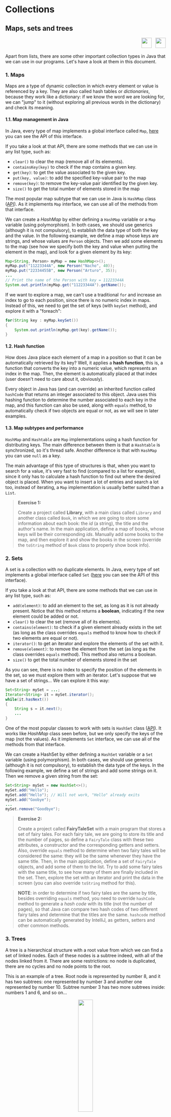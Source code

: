 # Collections

## Maps, sets and trees

<div style="text-align: right">
<a target="_blank" href="slides/06c.html"><img src="../../img/diapositivas.png" width="32" /></a>&nbsp;&nbsp;
<a target="_blank" href="06c.pdf"><img src="../../img/pdf.png" width="32" /></a>
</div>

Apart from lists, there are some other important collection types in Java that we can use in our programs. Let's have a look at them in this document.

### 1. Maps

Maps are a type of dynamic collection in which every element or value is referenced by a key. They are also called hash tables or *dictionaries*, because they work like a dictionary: if we know the word we are looking for, we can "jump" to it (without exploring all previous words in the dictionary) and check its meaning.

#### 1.1. Map management in Java

In Java, every type of map implements a global interface called `Map`, [here](https://docs.oracle.com/javase/8/docs/api/java/util/Map.html) you can see the API of this interface.

If you take a look at that API, there are some methods that we can use in any list type, such as:

* `clear()` to clear the map (remove all of its elements).
* `containsKey(key)` to check if the map contains a given key.
* `get(key)`: to get the value associated to the given key.
* `put(key, value)`: to add the specified key-value pair to the map
* `remove(key)`: to remove the key-value pair identified by the given key.
* `size()` to get the total number of elements stored in the map

The most popular map subtype that we can use in Java is `HashMap` class ([API](https://docs.oracle.com/javase/8/docs/api/java/util/HashMap.html)). As it implements `Map` interface, we can use all of the methods from that interface.

We can create a *HashMap* by either defining a `HashMap` variable or a `Map` variable (using polymorphism). In both cases, we should use generics (although it is not compulsory), to establish the data type of both the key and the value. In the following example, we define a map whose keys are strings, and whose values are `Person` objects. Then we add some elements to the map (see how we specify both the key and value when putting the element in the map), and look for a given element by its key:

```java
Map<String, Person> myMap = new HashMap<>();
myMap.put("11223344A", new Person("Nacho", 40));
myMap.put("22334455B", new Person("Arturo", 35));
...
// Print the name of the Person with key = 11223344A
System.out.println(myMap.get("11223344A").getName());
```

If we want to explore a map, we can't use a traditional `for` and increase an index to go to each position, since there is no numeric index in maps. Instead of this, we need to get the set of keys (with `keySet` method), and explore it with a "foreach":

```java
for(String key : myMap.keySet())
{
    System.out.println(myMap.get(key).getName());
}
```

#### 1.2. Hash function

How does Java place each element of a map in a position so that it can be automatically retrieved by its key? Well, it applies a **hash function**, this is, a function that converts the key into a numeric value, which represents an index in the map. Then, the element is automatically placed at that index (user doesn't need to care about it, obviously).

Every object in Java has (and can override) an inherited function called `hashCode` that returns an integer associated to this object. Java uses this hashing function to determine the number associated to each key in the map, and this function can also be used, along with `equals` method, to automatically check if two objects are equal or not, as we will see in later examples.

#### 1.3. Map subtypes and performance

`HashMap` and `Hashtable` are `Map` implementations using a hash function for distributing keys. The main difference between them is that a `Hashtable` is synchronized, so it's thread safe. Another difference is that with `HashMap` you can use `null` as a key.

The main advantage of this type of structures is that, when you want to search for a value, it's very fast to find (compared to a list for example), since it only has to calculate a hash function to find out where the desired object is placed. When you want to insert a lot of entries and search a lot too, instead of iterating, a `Map` implementation is usually better suited than a `List`.

> **Exercise 1:**
> 
> Create a project called **Library**, with a main class called `Library` and another class called `Book`, in which we are going to store some information about each book: the *id* (a string), the title and the author's name. In the main application, define a map of books, whose keys will be their corresponding *ids*. Manually add some books to the map, and then explore it and show the books in the screen (override the `toString` method of `Book` class to properly show book info).

### 2. Sets

A set is a collection with no duplicate elements. In Java, every type of set implements a global interface called `Set` ([here](https://docs.oracle.com/javase/8/docs/api/java/util/Set.html) you can see the API of this interface).

If you take a look at that API, there are some methods that we can use in any list type, such as:

* `add(element)`: to add an element to the set, as long as it is not already present. Notice that this method returns a **boolean**, indicating if the new element could be added or not.
* `clear()` to clear the set (remove all of its elements).
* `contains(element)`: to check if a given element already exists in the set (as long as the class overrides `equals` method to know how to check if two elements are equal or not).
* `iterator()`: to get an iterator and explore the elements of the set with it.
* `remove(element)`: to remove the element from the set (as long as the class overrides `equals` method). This method also returns a boolean.
* `size()` to get the total number of elements stored in the set

As you can see, there is no index to specify the position of the elements in the set, so we must explore them with an iterator. Let's suppose that we have a set of strings... We can explore it this way:

```java
Set<String> mySet = ...;
Iterator<String> it = mySet.iterator();
while(it.hasNext())
{
    String s = it.next();
    ...
}
```

One of the most popular classes to work with sets is `HashSet` class ([API](https://docs.oracle.com/javase/8/docs/api/java/util/HashSet.html)). It works like *HashMap* class seen before, but we only specify the keys of the map (not the values). As it implements `Set` interface, we can use all of the methods from that interface.

We can create a HashSet by either defining a `HashSet` variable or a `Set` variable (using polymorphism). In both cases, we should use generics (although it is not compulsory), to establish the data type of the keys. In the following example, we define a set of strings and add some strings on it. Then we remove a given string from the set:

```java
Set<String> mySet = new HashSet<>();
mySet.add("Hello");
mySet.add("Hello"); // Will not work, "Hello" already exits
mySet.add("Goobye");
...
mySet.remove("Goodbye");
```

> **Exercise 2:**
> 
> Create a project called **FairyTaleSet** with a main program that stores a set of fairy tales. For each fairy tale, we are going to store its title and the number of pages, so define a `FairyTale` class with these two attributes, a constructor and the corresponding getters and setters.<br />
> Also, override `equals` method to determine when two fairy tales will be considered the same: they will be the same whenever they have the same title.
> Then, in the main application, define a set of `FairyTale` objects, and add some of them to the list. Try to add some fairy tales with the same title, to see how many of them are finally included in the set. Then, explore the set with an iterator and print the data in the screen (you can also override `toString` method for this).

> **NOTE**: in order to determine if two fairy tales are the same by title, besides overriding `equals` method, you need to override `hashCode` method to generate a *hash code* with its title (not the number of pages), so that Java can compare two hash codes of two different fairy tales and determine that the titles are the same. `hashcode` method can be automatically generated by IntelliJ, as getters, setters and other common methods.

### 3. Trees

A tree is a hierarchical structure with a root value from which we can find a set of linked nodes. Each of these nodes is a subtree indeed, with all of the nodes linked from it. There are some restrictions: no node is duplicated, there are no cycles and no node points to the root.

This is an example of a tree. Root node is represented by number 8, and it has two subtrees: one represented by number 3 and another one represented by number 10. Subtree number 3 has two more subtrees inside: numbers 1 and 6, and so on...

<div align="center">
    <img src="../../img/06_trees.png" width="30%" />
</div>

We can define a tree exploring its nodes recursively (it can be useful, for instance, for exploring our directory structure), and we can also define a tree as an ordered structure, so that all the nodes at the left of a given node are lower than this node, and all the nodes at the right of a node are higher. The tree shown in the image above is an ordered tree (all the nodes of the left subtree are lower than 8, and all the nodes of the right subtree are higher than 8, and we can say the same with any subtree). The main advantage of this ordered trees, assuming that they are balanced (i.e., all the branches have more or less the same depth), is that the complexity of searching a given node is simpler than in a list. If a list has N elements, the complexity of searching an element is O(N); it means that we could explore up to N elements before finding the desired one. However, if we have a balanced tree with N nodes, where each node has up to M branches, the complexity of searching an element in this tree is O(log<sub>M</sub>N), which is lower than O(N).

There are several types of tree structures, such as binary trees (each node has 2 branches), red-black trees (balanced binary tree), and so on. We will not focus on implementing these types of trees, but in using the ones provided by Java. Let's see how they work with an example.

Some of the implementations for maps and sets use trees to store the values, such as `TreeMap` or `TreeSet`. In general, trees are a structure not very usual in our programs, although they have some advantages. 

Let's see an example: we have an interface called `Shape` to represent different geometrical shapes (circles, squares and so on). They all have a `getArea` method, provided by the interface, that calculates the area of each shape. We could override the toString `method` in each subclass (`Circle`, `Square`...) to make them print the shape type and the area. For instance, in `Square` class we would have this method:

```java
@Override
public String toString()
{
    return String.format("Square -> Area: %.2f", getArea());
}
```

From this class structure, we can create a `TreeSet` that stores a set of shapes, ordering them automatically by their area. Our main program would look like this:

```java
Set<Shape> set = new TreeSet<>(new Comparator<Shape>() 
{
    @Override
    public int compare(Shape s1, Shape s2) 
    {
        return Double.compare(s1.getArea(), s2.getArea());
    }
});

set.add(new Triangle(6.25, 8));
set.add(new Triangle(7.2, 6.78));
set.add(new Circle(4.3));
set.add(new Circle(1.88));
set.add(new Rectangle(9.25, 7.6));
set.add(new Rectangle(9, 2.55));

for(Shape s: set) 
    System.out.println(s.toString()); 
```

Note that we create a new `Comparator` object with an anonymous class, and implement the method compare, that compares two shapes by their area. Then, we add some shapes to the tree (unordered), and if we run the program, we would get this:

```
Circle -> Area: 11,10
Rectangle -> Area: 22,95
Triangle -> Area: 24,41
Triangle -> Area: 25,00
Circle -> Area: 58,09
Rectangle -> Area: 70,30
```

You can see that shapes are listed ordered by their area automatically. This is one of the strengths of trees.

